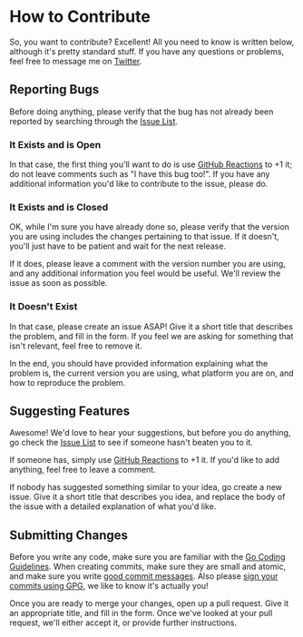 # How to Contribute

So, you want to contribute? Excellent! All you need to know is written below,
although it's pretty standard stuff. If you have any questions or problems, feel
free to message me on [Twitter](https://twitter.com/SnowyBoop).

## Reporting Bugs

Before doing anything, please verify that the bug has not already been reported
by searching through the [Issue List](https://github.com/AelitaStyles/go-ircproto/issues).

### It Exists and is Open

In that case, the first thing you'll want to do is use [GitHub Reactions](https://github.com/blog/2119-add-reactions-to-pull-requests-issues-and-comments)
to +1 it; do not leave comments such as "I have this bug too!". If you have any
additional information you'd like to contribute to the issue, please do.

### It Exists and is Closed

OK, while I'm sure you have already done so, please verify that the version you
are using includes the changes pertaining to that issue. If it doesn't, you'll
just have to be patient and wait for the next release.

If it does, please leave a comment with the version number you are using, and
any additional information you feel would be useful. We'll review the issue as
soon as possible.

### It Doesn't Exist

In that case, please create an issue ASAP! Give it a short title that describes
the problem, and fill in the form. If you feel we are asking for something that
isn't relevant, feel free to remove it.

In the end, you should have provided information explaining what the problem is,
the current version you are using, what platform you are on, and how to
reproduce the problem.

## Suggesting Features

Awesome! We'd love to hear your suggestions, but before you do anything, go
check the [Issue List](https://github.com/AelitaStyles/go-ircproto/issues)
to see if someone hasn't beaten you to it.

If someone has, simply use [GitHub Reactions](https://github.com/blog/2119-add-reactions-to-pull-requests-issues-and-comments)
to +1 it. If you'd like to add anything, feel free to leave a comment.

If nobody has suggested something similar to your idea, go create a new issue.
Give it a short title that describes you idea, and replace the body of the
issue with a detailed explanation of what you'd like.

## Submitting Changes

Before you write any code, make sure you are familiar with the [Go Coding
Guidelines](https://golang.org/doc/effective_go.html). When creating commits,
make sure they are small and atomic, and make sure you write [good commit
messages](http://chris.beams.io/posts/git-commit/). Also please [sign your
commits using GPG](https://git-scm.com/book/en/v2/Git-Tools-Signing-Your-Work),
we like to know it's actually you!

Once you are ready to merge your changes, open up a pull request. Give it an
appropriate title, and fill in the form. Once we've looked at your pull request,
we'll either accept it, or provide further instructions.
